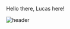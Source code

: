 Hello there, Lucas here!

![header](https://capsule-render.vercel.app/api?type=transparent&fontColor=#0000FF&height=300&section=header&text=Hello%20there%20,%20Lucas%20here%20!&fontSize=60)

